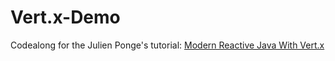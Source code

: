 # Vert.x-Demo
Codealong for the Julien Ponge's tutorial: [Modern Reactive Java With Vert.x](https://www.youtube.com/watch?v=VQpF6oTCxGI)
